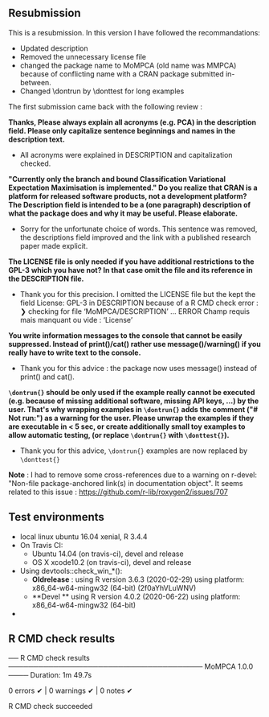## Resubmission
This is a resubmission. In this version I have followed the recommandations:
* Updated description
* Removed the unnecessary license file
* changed the package name to MoMPCA (old name was MMPCA) because of conflicting name
  with a CRAN package submitted in-between.
* Changed \dontrun by \donttest for long examples


The first submission came back with the following review :

__Thanks, Please always explain all acronyms (e.g. PCA) in the description field. Please only capitalize sentence beginnings and names in the description text.__

  * All acronyms were explained in DESCRIPTION and capitalization checked.


__"Currently only the branch and bound Classification Variational Expectation  Maximisation is
implemented." Do you realize that CRAN is a platform for released software products, not a development platform? The Description field is intended to be a (one paragraph) description of what the package does and why it may be useful. Please elaborate.__

 * Sorry for the unfortunate choice of words. This sentence was removed, the descriptions field improved and the link with a published research paper made explicit.

__The LICENSE file is only needed if you have additional restrictions to the GPL-3 which you have not? In that case omit the file and its reference in the DESCRIPTION file.__

 * Thank you for this precision. I omitted the LICENSE file but the kept the field License: GPL-3 in DESCRIPTION because of a R CMD check error : 
 ❯ checking for file ‘MoMPCA/DESCRIPTION’ ... ERROR
  Champ requis mais manquant ou vide :
    ‘License’

__You write information messages to the console that cannot be easily suppressed. Instead of print()/cat() rather use message()/warning() if you really have to write text to the console.__

 * Thank you for this advice : the package now uses message() instead of print() and cat(). 

__`\dontrun{}` should be only used if the example really cannot be executed (e.g. because of missing additional software, missing API keys, ...) by the user. That's why wrapping examples in `\dontrun{}` adds the comment ("# Not run:") as a warning for the user. Please unwrap the examples if they are executable in < 5 sec, or create additionally small toy examples to allow automatic testing, (or replace `\dontrun{}` with `\donttest{}`).__

 * Thank you for this advice, `\dontrun{}` examples are now replaced by `\donttest{}` 


__Note__ : I had to remove some cross-references due to a warning on r-devel: "Non-file package-anchored link(s) in documentation object". It seems related to this issue : 
https://github.com/r-lib/roxygen2/issues/707


## Test environments
  * local linux ubuntu 16.04 xenial, R 3.4.4
  * On Travis CI:
    * Ubuntu 14.04 (on travis-ci), devel and release
    * OS X xcode10.2 (on travis-ci), devel and release
 * Using devtools::check_win_*():
    * **Oldrelease** : using R version 3.6.3 (2020-02-29) using platform: x86_64-w64-mingw32 (64-bit) (2f0aYhVLuWNV)
    * **Devel ** using R version 4.0.2 (2020-06-22) using platform: x86_64-w64-mingw32 (64-bit)
  * 

## R CMD check results
── R CMD check results ─────────────────────────────────────── MoMPCA 1.0.0 ────
Duration: 1m 49.7s

0 errors ✔ | 0 warnings ✔ | 0 notes ✔

R CMD check succeeded
